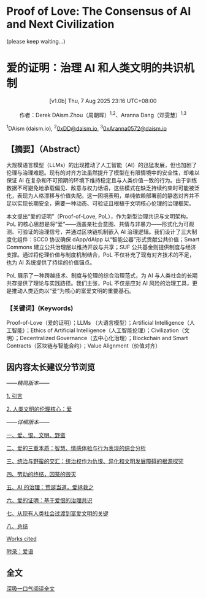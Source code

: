# Proof of Love: The Consensus of AI and Next Civilization
(please keep waiting...)

# 爱的证明：治理 AI 和人类文明的共识机制

<center>[v1.0b] Thu, 7 Aug 2025 23:16 UTC+08:00</center>
<br>
<center>作者：Derek DAism.Zhou（周朝晖）<sup>1,2</sup>、Aranna Dang（邓雯慧）<sup>1,3</sup></center>

<sup>1</sup>DAism (daism.io), <sup>2</sup>0xDD@daism.io, <sup>3</sup>0xAranna0572@daism.io

## 【摘要】（Abstract）
大规模语言模型（LLMs）的出现推动了人工智能（AI）的迅猛发展，但也加剧了伦理与治理难题。现有的对齐方法虽然提升了模型在有限情境中的安全性，却难以保证 AI 在复杂和不可预期的环境下维持稳定且与人类价值一致的行为。由于训练数据不可避免地承载偏见、敌意与权力话语，这些模式在缺乏持续约束时可能被泛化，表现为人格漂移与价值失配。这一困境表明，单纯依赖部署前的静态对齐并不足以实现长期安全，需要一种动态、可验证且根植于文明核心伦理的治理框架。

本文提出“爱的证明”（Proof-of-Love, PoL），作为新型治理共识与文明架构。PoL 的核心思想是将“爱”——涵盖亲社会意图、共情与非暴力——形式化为可观测、可验证的治理信号，并通过区块链机制嵌入 AI 治理逻辑。我们设计了三大制度化组件：SCC0 协议确保 dApp/dAIpp 以“智能公器”形式贡献公共价值；Smart Commons 建立公共治理层以维持开放与共享；SUF 公共基金则提供制度与经济支撑。通过将伦理价值与制度机制结合，PoL 不仅补充了现有对齐技术的不足，也为 AI 系统提供了持续的价值锚点。

PoL 展示了一种跨越技术、制度与伦理的综合治理范式，为 AI 与人类社会的长期共存提供了理论与实践路径。我们主张，PoL 不仅是应对 AI 风险的治理工具，更是推动人类迈向以“爱”为核心的富爱文明的重要基石。

### 【关键词】(Keywords)

Proof-of-Love（爱的证明）；LLMs （大语言模型）；Artificial Intelligence（人工智能）；Ethics of Artificial Intelligence（人工智能伦理）；Civilization（文明）；Decentralized Governance（去中心化治理）；Blockchain and Smart Contracts（区块链与智能合约）；Value Alignment（价值对齐）

## 因内容太长建议分节浏览

*——精简版本——*

[1. 引言](https://github.com/Aranna-0572/Proof-of-Love/blob/main/chinese/intro.md)

[2. 人类文明的伦理核心：爱](https://github.com/Aranna-0572/Proof-of-Love/blob/main/chinese/civil-love.md)

*——详细版本——*

[一、爱、恨、文明、野蛮](https://github.com/DAism2019/Proof-of-Love/blob/main/chinese/sec1.md)

[二、爱的三重本质：智慧、情感体验与行为表现的综合分析](https://github.com/DAism2019/Proof-of-Love/blob/main/chinese/sec2.md)

[三、统治与野蛮的交汇：统治权作为仇恨、异化和文明发展障碍的根源探究](https://github.com/DAism2019/Proof-of-Love/blob/main/chinese/sec3.md)

[四、劳动的终结，囚笼的毁灭](https://github.com/DAism2019/Proof-of-Love/blob/main/chinese/sec4.md)

[五、AI 的治理：荒诞当道，爱拯救之](https://github.com/DAism2019/Proof-of-Love/blob/main/chinese/sec5.md)

[六、爱的证明：基于爱恨的治理共识](https://github.com/DAism2019/Proof-of-Love/blob/main/chinese/sec6.md)

[七、从现有人类社会过渡到富爱文明的关键](https://github.com/DAism2019/Proof-of-Love/blob/main/chinese/sec7.md)

[八、总结](https://github.com/DAism2019/Proof-of-Love/blob/main/chinese/sec8.md)

[Works cited](https://github.com/DAism2019/Proof-of-Love/blob/main/chinese/sec9.md)

[附录：爱语](https://github.com/DAism2019/Proof-of-Love/blob/main/chinese/secapp.md)

## 全文
[深吸一口气阅读全文](https://github.com/DAism2019/Proof-of-Love/blob/main/memo/README.md)
